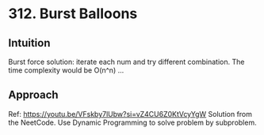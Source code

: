 # 312. Burst Balloons

## Intuition
Burst force solution: iterate each num and try different combination. The time complexity would be O(n^n) ...

## Approach
Ref: https://youtu.be/VFskby7lUbw?si=vZ4CU6Z0KtVcyYgW
Solution from the NeetCode.
Use Dynamic Programming to solve problem by subproblem.
